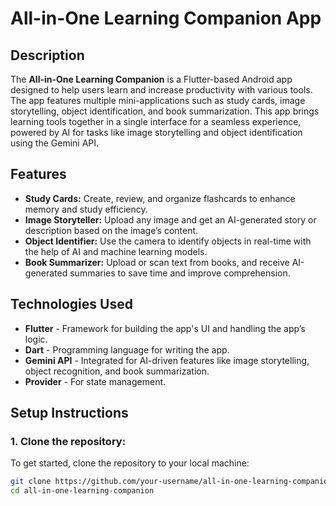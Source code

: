 # All-in-One Learning Companion App

## Description
The **All-in-One Learning Companion** is a Flutter-based Android app designed to help users learn and increase productivity with various tools. The app features multiple mini-applications such as study cards, image storytelling, object identification, and book summarization. This app brings learning tools together in a single interface for a seamless experience, powered by AI for tasks like image storytelling and object identification using the Gemini API.

## Features
- **Study Cards:** Create, review, and organize flashcards to enhance memory and study efficiency.
- **Image Storyteller:** Upload any image and get an AI-generated story or description based on the image’s content.
- **Object Identifier:** Use the camera to identify objects in real-time with the help of AI and machine learning models.
- **Book Summarizer:** Upload or scan text from books, and receive AI-generated summaries to save time and improve comprehension.

## Technologies Used
- **Flutter** - Framework for building the app's UI and handling the app’s logic.
- **Dart** - Programming language for writing the app.
- **Gemini API** - Integrated for AI-driven features like image storytelling, object recognition, and book summarization.
- **Provider** - For state management.

## Setup Instructions

### 1. Clone the repository:
To get started, clone the repository to your local machine:
```bash
git clone https://github.com/your-username/all-in-one-learning-companion.git
cd all-in-one-learning-companion

